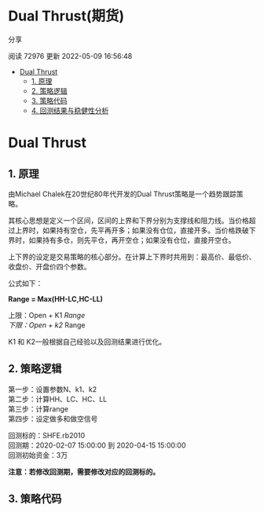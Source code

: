 # Dual Thrust(期货)

分享

阅读 72976
 更新 2022-05-09 16:56:48

* [Dual Thrust](#b48a0f5838e23bf3)
  + [1. 原理](#4d68e06c45acd2a2)
  + [2. 策略逻辑](#fdd18c620885abac)
  + [3. 策略代码](#69a3fc437f0227e3)
  + [4. 回测结果与稳健性分析](#3e2df45effccee1c)

# Dual Thrust

## 1. 原理

由Michael Chalek在20世纪80年代开发的Dual Thrust策略是一个趋势跟踪策略。

其核心思想是定义一个区间，区间的上界和下界分别为支撑线和阻力线。当价格超过上界时，如果持有空仓，先平再开多；如果没有仓位，直接开多。当价格跌破下界时，如果持有多仓，则先平仓，再开空仓；如果没有仓位，直接开空仓。

上下界的设定是交易策略的核心部分。在计算上下界时共用到：最高价、最低价、收盘价、开盘价四个参数。

公式如下：

 **Range = Max(HH-LC,HC-LL)** 

上限：Open + K1  *Range  
下限：Open + k2*  Range

K1 和 K2一般根据自己经验以及回测结果进行优化。

## 2. 策略逻辑

第一步：设置参数N、k1、k2  
第二步：计算HH、LC、HC、LL  
第三步：计算range  
第四步：设定做多和做空信号

回测标的：SHFE.rb2010  
回测期：2020-02-07 15:00:00 到 2020-04-15 15:00:00  
回测初始资金：3万

**注意：若修改回测期，需要修改对应的回测标的。**

## 3. 策略代码

```